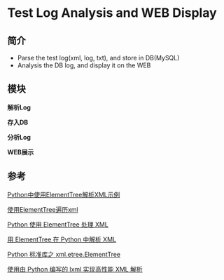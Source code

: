 Test Log Analysis and WEB Display
===
简介
---
- Parse the test log(xml, log, txt), and store in DB(MySQL) 
- Analysis the DB log, and display it on the WEB

模块
---
**解析Log**

**存入DB**

**分析Log**

**WEB展示**

参考
---
[Python中使用ElementTree解析XML示例](http://m.jb51.net/article/67120.htm)

[使用ElementTree遍历xml](https://my.oschina.net/happyBKs/blog/366474)

[Python 使用 ElementTree 处理 XML](http://zqchen90.github.io/2016/04/05/python-element-tree/)

[用 ElementTree 在 Python 中解析 XML](http://pycoders-weekly-chinese.readthedocs.io/en/latest/issue6/processing-xml-in-python-with-element-tree.html)

[Python 标准库之 xml.etree.ElementTree](http://www.cnblogs.com/ifantastic/archive/2013/04/12/3017110.html)

[使用由 Python 编写的 lxml 实现高性能 XML 解析](https://www.ibm.com/developerworks/cn/xml/x-hiperfparse/)

[]()

[]()